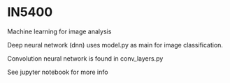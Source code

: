 # IN5400
Machine learning for image analysis

Deep neural network (dnn) uses model.py as main for image classification.  

Convolution neural network is found in conv_layers.py

See jupyter notebook for more info
